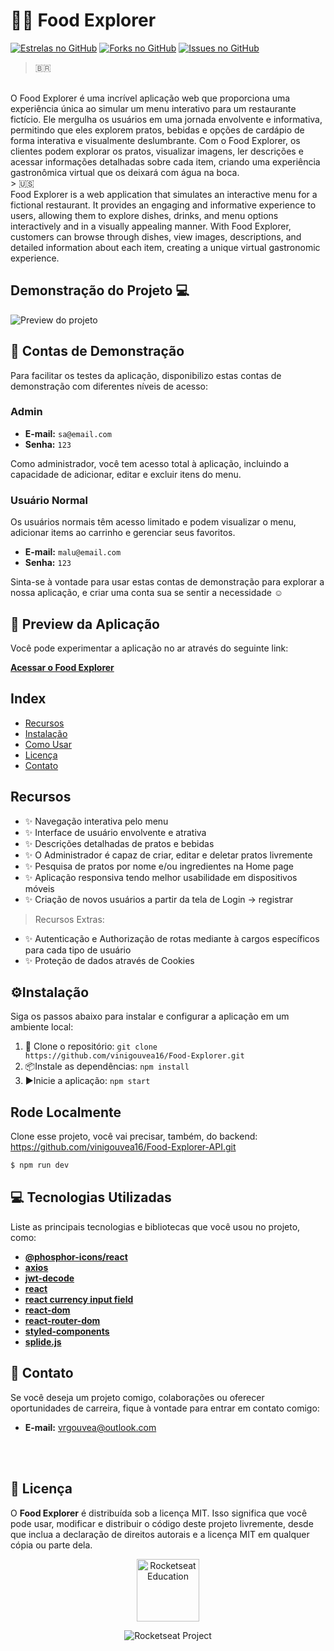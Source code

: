 # 🍜🌐 Food Explorer

[![Estrelas no GitHub](https://img.shields.io/github/issues/vinigouvea16/food-explorer.svg)](https://github.com/vinigouvea16/Food-Explorer/stargazers)
[![Forks no GitHub](https://img.shields.io/github/issues/vinigouvea16/food-explorer.svg)](https://github.com/vinigouvea16/Food-Explorer/network)
[![Issues no GitHub](https://img.shields.io/github/issues/vinigouvea16/food-explorer.svg)](https://github.com/vinigouvea16/Food-Explorer/issues)

> 🇧🇷
</br>
O Food Explorer é uma incrível aplicação web que proporciona uma experiência única ao simular um menu interativo para um restaurante fictício. Ele mergulha os usuários em uma jornada envolvente e informativa, permitindo que eles explorem pratos, bebidas e opções de cardápio de forma interativa e visualmente deslumbrante. Com o Food Explorer, os clientes podem explorar os pratos, visualizar imagens, ler descrições e acessar informações detalhadas sobre cada item, criando uma experiência gastronômica virtual que os deixará com água na boca.
</br>
> 🇺🇸
</br>
Food Explorer is a web application that simulates an interactive menu for a fictional restaurant. It provides an engaging and informative experience to users, allowing them to explore dishes, drinks, and menu options interactively and in a visually appealing manner. With Food Explorer, customers can browse through dishes, view images, descriptions, and detailed information about each item, creating a unique virtual gastronomic experience.

##  Demonstração do Projeto 💻
![Preview do projeto](https://cdn.discordapp.com/attachments/1135990801948745979/1154859433684381716/Mockups.png)

## 🔐 Contas de Demonstração

Para facilitar os testes da aplicação, disponibilizo estas contas de demonstração com diferentes níveis de acesso:

### Admin

- **E-mail:** `sa@email.com`
- **Senha:** `123`

Como administrador, você tem acesso total à aplicação, incluindo a capacidade de adicionar, editar e excluir itens do menu.

### Usuário Normal

Os usuários normais têm acesso limitado e podem visualizar o menu, adicionar items ao carrinho e gerenciar seus favoritos.

- **E-mail:** `malu@email.com`
- **Senha:** `123`


Sinta-se à vontade para usar estas contas de demonstração para explorar a nossa aplicação, e criar uma conta sua se sentir a necessidade ☺

## 📱 Preview da Aplicação 

Você pode experimentar a aplicação no ar através do seguinte link:

[**Acessar o Food Explorer**](https://foodexplorervinigouvea.netlify.app/)
## Index

- [Recursos](#recursos)
- [Instalação](#⚙Instalação)
- [Como Usar](#como-usar)
- [Licença](#📄-Licença)
- [Contato](#📧-Contato)

## Recursos

- ✨ Navegação interativa pelo menu
- ✨ Interface de usuário envolvente e atrativa
- ✨ Descrições detalhadas de pratos e bebidas
- ✨ O Administrador é capaz de criar, editar e deletar pratos livremente
- ✨ Pesquisa de pratos por nome e/ou ingredientes na Home page
- ✨ Aplicação responsiva tendo melhor usabilidade em dispositivos móveis
- ✨ Criação de novos usuários a partir da tela de Login -> registrar 
> Recursos Extras:
- ✨ Autenticação e Authorização de rotas mediante à cargos específicos para cada tipo de usuário
- ✨ Proteção de dados através de Cookies


## ⚙Instalação
Siga os passos abaixo para instalar e configurar a aplicação em um ambiente local:

1. 📩 Clone o repositório: `git clone https://github.com/vinigouvea16/Food-Explorer.git`
2. 📦Instale as dependências: `npm install`
3. ▶Inicie a aplicação: `npm start`

## Rode Localmente
Clone esse projeto, você vai precisar, também, do backend: https://github.com/vinigouvea16/Food-Explorer-API.git

```bash
$ npm run dev
```
## 💻 Tecnologias Utilizadas

Liste as principais tecnologias e bibliotecas que você usou no projeto, como:

- [**@phosphor-icons/react**](https://github.com/phosphor-icons/phosphor-react)
- [**axios**](https://axios-http.com/)
- [**jwt-decode**](https://www.npmjs.com/package/jwt-decode)
- [**react**](https://reactjs.org/)
- [**react currency input field**](https://www.npmjs.com/package/react-currency-input-field)
- [**react-dom**](https://reactjs.org/)
- [**react-router-dom**](https://reactrouter.com/web/guides/quick-start)
- [**styled-components**](https://styled-components.com/)
- [**splide.js**](https://splidejs.com/)

## 📧 Contato

Se você deseja um projeto comigo, colaborações ou oferecer oportunidades de carreira, fique à vontade para entrar em contato comigo:

- **E-mail:** [vrgouvea@outlook.com](mailto:vrgouvea@outlook.com)

<!--START_SECTION:footer-->

<br />
<br />

## 📄 Licença
O **Food Explorer** é distribuída sob a licença MIT. Isso significa que você pode usar, modificar e distribuir o código deste projeto livremente, desde que inclua a declaração de direitos autorais e a licença MIT em qualquer cópia ou parte dela.
<p align="center">
  <img alt="Rocketseat Education" src="https://avatars.githubusercontent.com/u/69590972?s=200&v=4" width="100px" />
</p>

<p align="center">
  <img src="https://img.shields.io/static/v1?label=Rocketseat&message=Education&color=8257e5&labelColor=202024" alt="Rocketseat Project" />
</p>

<!--END_SECTION:footer-->